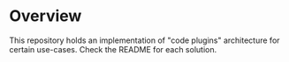 # Overview

This repository holds an implementation of "code plugins" architecture for certain use-cases. Check the README for each solution.